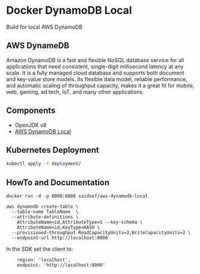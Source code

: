 # Docker DynamoDB Local

Build for local AWS DynamoDB

## AWS DynameDB

Amazon DynamoDB is a fast and flexible NoSQL database service for all applications that need consistent, single-digit millisecond latency at any scale. It is a fully managed cloud database and supports both document and key-value store models. Its flexible data model, reliable performance, and automatic scaling of throughput capacity, makes it a great fit for mobile, web, gaming, ad tech, IoT, and many other applications.

## Components

 - OpenJDK v8
 - [AWS DynamoDB Local](https://s3-us-west-2.amazonaws.com/dynamodb-local/dynamodb_local_latest.tar.gz)

## Kubernetes Deployment

```bash
kubectl apply -f deployment/

```

## HowTo and Documentation

```shell
docker run -d -p 8000:8000 saidsef/aws-dynamodb-local
```

```shell
aws dynamodb create-table \
  --table-name TableName  \
  --attribute-definitions \
    AttributeName=id,AttributeType=S --key-schema \
    AttributeName=id,KeyType=HASH \
  --provisioned-throughput ReadCapacityUnits=2,WriteCapacityUnits=2 \
  --endpoint-url http://localhost:8000
```

In the SDK set the client to:
```shell
    region: 'localhost',
    endpoint: 'http://localhost:8000'
```
